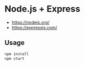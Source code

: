 # Node.js + Express

- https://nodejs.org/
- https://expressjs.com/

## Usage

```bash
npm install
npm start
```
